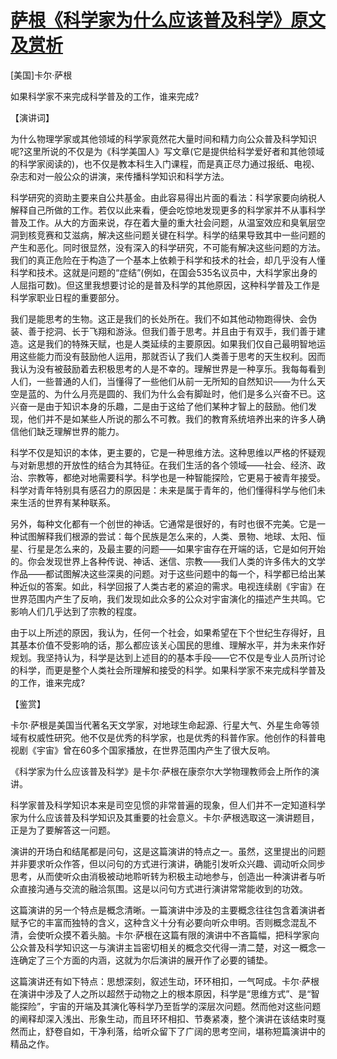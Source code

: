 # [萨根《科学家为什么应该普及科学》原文及赏析](https://www.vrrw.net/wx/14766.html)

[美国]卡尔·萨根

如果科学家不来完成科学普及的工作，谁来完成?

【演讲词】

为什么物理学家或其他领域的科学家竟然花大量时间和精力向公众普及科学知识呢?这里所说的不仅是为《科学美国人》写文章(它是提供给科学爱好者和其他领域的科学家阅读的)，也不仅是教本科生入门课程，而是真正尽力通过报纸、电视、杂志和对一般公众的讲演，来传播科学知识和科学方法。

科学研究的资助主要来自公共基金。由此容易得出片面的看法：科学家要向纳税人解释自己所做的工作。若仅以此来看，便会吃惊地发现更多的科学家并不从事科学普及工作。从大的方面来说，存在着大量的重大社会问题，从温室效应和臭氧层空洞到核竞赛和艾滋病，解决这些问题关键在科学。科学的结果导致其中一些问题的产生和恶化。同时很显然，没有深入的科学研究，不可能有解决这些问题的方法。我们的真正危险在于构造了一个基本上依赖于科学和技术的社会，却几乎没有人懂科学和技术。这就是问题的“症结”(例如，在国会535名议员中，大科学家出身的人屈指可数)。但这里我想要讨论的是普及科学的其他原因，这种科学普及工作是科学家职业日程的重要部分。

我们是能思考的生物。这正是我们的长处所在。我们不如其他动物跑得快、会伪装、善于挖洞、长于飞翔和游泳。但我们善于思考。并且由于有双手，我们善于建造。这是我们的特殊天赋，也是人类延续的主要原因。如果我们仅自己最明智地运用这些能力而没有鼓励他人运用，那就否认了我们人类善于思考的天生权利。因而我认为没有被鼓励着去积极思考的人是不幸的。理解世界是一种享乐。我每每看到人们，一些普通的人们，当懂得了一些他们从前一无所知的自然知识——为什么天空是蓝的、为什么月亮是圆的、我们为什么会有脚趾时，他们是多么兴奋不已。这兴奋一是由于知识本身的乐趣，二是由于这给了他们某种才智上的鼓励。他们发现，他们并不是如某些人所说的那么不可教。我们的教育系统培养出来的许多人确信他们缺乏理解世界的能力。

科学不仅是知识的本体，更主要的，它是一种思维方法。这种思维以严格的怀疑观与对新思想的开放性的结合为其特征。在我们生活的各个领域——社会、经济、政治、宗教等，都绝对地需要科学。科学也是一种智能探险，它更易于被青年接受。科学对青年特别具有感召力的原因是：未来是属于青年的，他们懂得科学与他们未来生活的世界有某种联系。

另外，每种文化都有一个创世的神话。它通常是很好的，有时也很不完美。它是一种试图解释我们根源的尝试：每个民族是怎么来的，人类、景物、地球、太阳、恒星、行星是怎么来的，及最主要的问题——如果宇宙存在开端的话，它是如何开始的。你会发现世界上各种传说、神话、迷信、宗教——我们人类的许多伟大的文学作品——都试图解决这些深奥的问题。对于这些问题中的每一个，科学都已给出某种近似的答案。如此，科学回报了人类古老的紧迫的需求。电视连续剧《宇宙》在世界范围内产生了反响，我们发现如此众多的公众对宇宙演化的描述产生共鸣。它影响人们几乎达到了宗教的程度。

由于以上所述的原因，我认为，任何一个社会，如果希望在下个世纪生存得好，且其基本价值不受影响的话，那么都应该关心国民的思维、理解水平，并为未来作好规划。我坚持认为，科学是达到上述目的的基本手段——它不仅是专业人员所讨论的科学，而更是整个人类社会所理解和接受的科学。如果科学家不来完成科学普及的工作，谁来完成?



【鉴赏】

卡尔·萨根是美国当代著名天文学家，对地球生命起源、行星大气、外星生命等领域有权威性研究。他不仅是优秀的科学家，也是优秀的科普作家。他创作的科普电视剧《宇宙》曾在60多个国家播放，在世界范围内产生了很大反响。

《科学家为什么应该普及科学》是卡尔·萨根在康奈尔大学物理教师会上所作的演讲。

科学家普及科学知识本来是司空见惯的非常普遍的现象，但人们并不一定知道科学家为什么应该普及科学知识及其重要的社会意义。卡尔·萨根选取这一演讲题目，正是为了要解答这一问题。

演讲的开场白和结尾都是问句，这是这篇演讲的特点之一。虽然，这里提出的问题并非要求听众作答，但以问句的方式进行演讲，确能引发听众兴趣、调动听众同步思考，从而使听众由消极被动地聆听转为积极主动地参与，创造出一种演讲者与听众直接沟通与交流的融洽氛围。这是以问句方式进行演讲常常能收到的功效。

这篇演讲的另一个特点是概念清晰。一篇演讲中涉及的主要概念往往包含着演讲者赋予它的丰富而独特的含义，这种含义十分有必要向听众申明。否则概念混乱不清，会使听众摸不着头脑。卡尔·萨根在这篇有限的演讲中不吝篇幅，把科学家向公众普及科学知识这一与演讲主旨密切相关的概念交代得一清二楚，对这一概念一连确定了三个方面的内涵，这就为尔后演讲的展开作了必要的铺垫。

这篇演讲还有如下特点：思想深刻，叙述生动，环环相扣，一气呵成。卡尔·萨根在演讲中涉及了人之所以超然于动物之上的根本原因，科学是“思维方式”、是“智能探险”，宇宙的开端及其演化等科学乃至哲学的深层次问题。然而他对这些问题的阐释却深入浅出、形象生动，而且环环相扣、节奏紧凑，整个演讲在该结束时戛然而止，舒卷自如，干净利落，给听众留下了广阔的思考空间，堪称短篇演讲中的精品之作。

